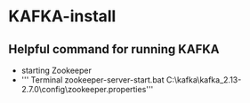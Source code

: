 # KAFKA-install

## Helpful command for running KAFKA
- starting Zookeeper
- ''' Terminal 
  zookeeper-server-start.bat C:\kafka\kafka_2.13-2.7.0\config\zookeeper.properties'''
